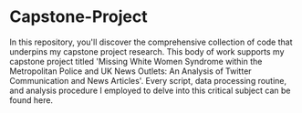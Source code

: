 # Capstone-Project

In this repository, you'll discover the comprehensive collection of code that underpins my capstone project research. This body of work supports my capstone project titled 'Missing White Women Syndrome within the Metropolitan Police and UK News Outlets: An Analysis of Twitter Communication and News Articles'. Every script, data processing routine, and analysis procedure I employed to delve into this critical subject can be found here.
